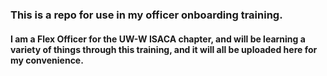 ### This is a repo for use in my officer onboarding training. 
#### I am a Flex Officer for the UW-W ISACA chapter, and will be learning a variety of things through this training, and it will all be uploaded here for my convenience. 
